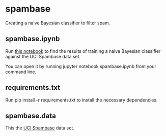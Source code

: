 # spambase
Creating a naive Bayesian classifier to filter spam.

## spambase.ipynb
Run [this notebook](https://github.com/gcrowder/spambase/blob/master/spambase.ipynb) to find the results of training a naive Bayesian classifier against the UCI Spambase data set.

You can open it by running jupyter notebook spambase.ipynb from your command line.

## requirements.txt
Run pip install -r requirements.txt to install the necessary dependencies.

## spambase.data
This the [UCI Spambase](https://archive.ics.uci.edu/ml/datasets/Spambase) data set.
